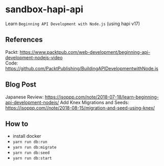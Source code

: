 # sandbox-hapi-api

Learn `Beginning API Development with Node.js` (using hapi v17)

## References

Packt: https://www.packtpub.com/web-development/beginning-api-development-nodejs-video  
Code: https://github.com/PacktPublishing/BuildingAPIDevelopmentwithNode.js

## Blog Post

Japanese Review: https://isoppp.com/note/2018-07-18/learn-beginning-api-development-nodejs/
Add Knex Migrations and Seeds: https://isoppp.com//note/2018-08-15/migration-and-seed-using-knex/

## How to

- install docker
- `yarn run db:run`
- `yarn run db:migrate`
- `yarn run db:seed`
- `yarn run db:start`
